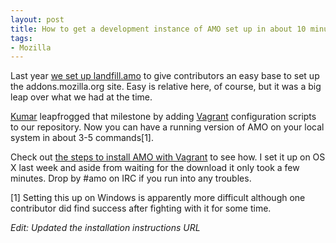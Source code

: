 ```yaml
---
layout: post
title: How to get a development instance of AMO set up in about 10 minutes
tags:
- Mozilla
---
```

<p>Last year <a href="/blog/2011/03/29/welcome-to-the-landfill/">we set up landfill.amo</a> to give contributors an easy base to set up the addons.mozilla.org site.  Easy is relative here, of course, but it was a big leap over what we had at the time.</p>
<p><a href="http://farmdev.com/">Kumar</a> leapfrogged that milestone by adding <a href="http://vagrantup.com/">Vagrant</a> configuration scripts to our repository.  Now you can have a running version of AMO on your local system in about 3-5 commands[1].  </p>
<p>Check out <a href="http://mozilla.github.com/zamboni/topics/install-zamboni/install-with-vagrant.html">the steps to install AMO with Vagrant</a> to see how.  I set it up on OS X last week and aside from waiting for the download it only took a few minutes.  Drop by #amo on IRC if you run into any troubles.</p>
<p>[1]  Setting this up on Windows is apparently more difficult although one contributor did find success after fighting with it for some time.</p>
<p><em>Edit: Updated the installation instructions URL</em></p>
